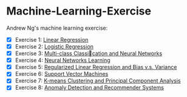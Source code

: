 # Machine-Learning-Exercise

Andrew Ng's machine learning exercise:      
- [x] Exercise 1: [Linear Regression](/ex1)
- [x] Exercise 2: [Logistic Regression](/ex2)
- [x] Exercise 3: [Multi-class Classication and Neural Networks](/ex3)
- [x] Exercise 4: [Neural Networks Learning](/ex4)
- [x] Exercise 5: [Regularized Linear Regression and Bias v.s. Variance](/ex5)
- [x] Exercise 6: [Support Vector Machines](/ex6)
- [x] Exercise 7: [K-means Clustering and Principal Component Analysis](/ex7)
- [x] Exercise 8: [Anomaly Detection and Recommender Systems](/ex8)
